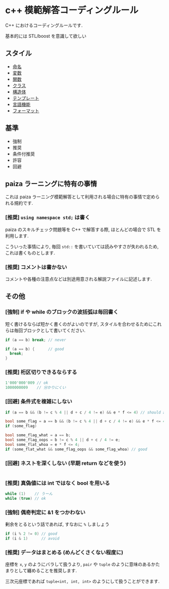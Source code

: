 # c++ 模範解答コーディングルール

C++ におけるコーディングルールです.

基本的には STL/boost を意識して欲しい

## スタイル

- [命名](./naming.md)
- [変数](./variable.md)
- [関数](./function.md)
- [クラス](./class.md)
- [構造体](./struct.md)
- [テンプレート](./template.md)
- [言語機能](./language.md)
- [フォーマット](./formatting.md)

## 基準

- 強制
- 推奨
- 条件付推奨
- 許容
- 回避

## paiza ラーニングに特有の事情

これは paiza ラーニング模範解答として利用される場合に特有の事情で定められる規約です.

### [推奨] `using namespace std;` は書く

paiza のスキルチェック問題等を C++ で解答する際, ほとんどの場合で STL を利用します.

こういった事情により, 毎回 `std::` を書いていては読みやすさが失われるため, これは書くものとします.

### [推奨] コメントは書かない

コメントや各種の注意点などは別途用意される解説ファイルに記述します.

## その他

### [強制] if や while のブロックの波括弧は毎回書く

短く書けるならば短かく書くのがよいのですが, スタイルを合わせるためにこれらは毎回ブロックとして書いてください.

```c++
if (a == b) break; // never

if (a == b) {      // good
  break;
}
```

### [推奨] 桁区切りできるならする

```c++
1'000'000'009 // ok
1000000009    // 分かりにくい
```

### [回避] 条件式を複雑にしない

```c++
if (a == b && (b != c % 4 || d + c / 4 != e) && e * f <= 4) // should avoid

bool some_flag = a == b && (b != c % 4 || d + c / 4 != e) && e * f <= 4; // mmm
if (some_flag)

bool some_flag_what = a == b;
bool some_flag_oops = b != c % 4 || d + c / 4 != e;
bool some_flat_whoa = e * f <= 4;
if (some_flat_what && some_flag_oops && some_flag_whoa) // good
```

### [回避] ネストを深くしない (早期 return などを使う)

```c++
```

### [推奨] 真偽値には int ではなく bool を用いる

```c++
while (1)    // うーん
while (true) // ok
```

### [強制] 偶奇判定に &1 をつかわない

剰余をとるという話であれば, すなおに `%` しましょう

```c++
if (i % 2 != 0) // good
if (i & 1)      // avoid
```

### [推奨] データはまとめる (めんどくさくない程度に)

座標を `x`, `y` のようにバラして扱うより, `pair` や `tuple` のように意味のあるかたまりとして纏めることを推奨します.

三次元座標であれば `tuple<int, int, int>` のようにして扱うことができます.
